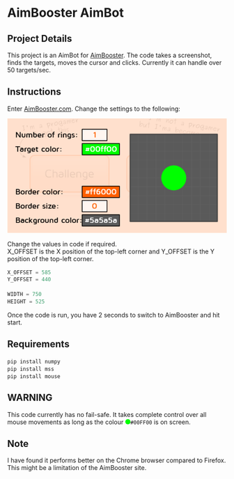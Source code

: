 # AimBooster AimBot

## Project Details

This project is an AimBot for [AimBooster](www.aimbooster.com/). The code takes a screenshot, finds the targets, moves the cursor and clicks. Currently it can handle over 50 targets/sec.

## Instructions

Enter [AimBooster.com](www.aimbooster.com/). Change the settings to the following:

![Settings](https://raw.githubusercontent.com/X10KND/AimBooster-AimBot/main/Settings.png)

Change the values in code if required.  
X_OFFSET is the X position of the top-left corner and Y_OFFSET is the Y position of the top-left corner.

```python
X_OFFSET = 585
Y_OFFSET = 440

WIDTH = 750
HEIGHT = 525
```

Once the code is run, you have 2 seconds to switch to AimBooster and hit start.

## Requirements

`pip install numpy`  
`pip install mss`  
`pip install mouse`

## WARNING

This code currently has no fail-safe. It takes complete control over all mouse movements as long as the colour <html><span style="background-color:#00FF00; border-radius: 50%; height: 12px; width: 12px; display: inline-block;"></span></html>`#00FF00` is on screen.

## Note

I have found it performs better on the Chrome browser compared to Firefox. This might be a limitation of the AimBooster site.